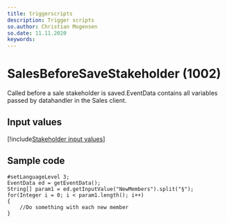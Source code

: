 ```yaml
---
title: triggerscripts
description: Trigger scripts
so.author: Christian Mogensen
so.date: 11.11.2020
keywords:
---
```


# SalesBeforeSaveStakeholder (1002)

Called before a sale stakeholder is saved.EventData contains all variables passed by datahandler in the Sales client.

## Input values

[!include[Stakeholder input values](includes/stakeholder-var.md)]

## Sample code

```crmscript
#setLanguageLevel 3;
EventData ed = getEventData();
String[] param1 = ed.getInputValue("NewMembers").split("§");
for(Integer i = 0; i < param1.length(); i++)
{
    //Do something with each new member
}
```
